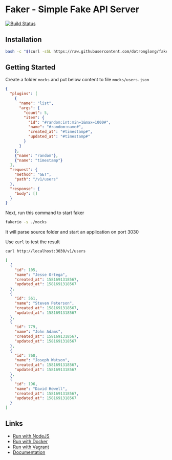 # Faker - Simple Fake API Server
[![Build Status](https://travis-ci.org/dotronglong/faker.svg?branch=master)](https://travis-ci.org/dotronglong/faker)

## Installation

```bash
bash -c "$(curl -sSL https://raw.githubusercontent.com/dotronglong/faker/master/install.sh)"
```

## Getting Started

Create a folder `mocks` and put below content to file `mocks/users.json`

```json
{
  "plugins": [
    {
      "name": "list",
      "args": {
        "count": 5,
        "item": {
          "id": "#random:int:min=1&max=1000#",
          "name": "#random:name#",
          "created_at": "#timestamp#",
          "updated_at": "#timestamp#"
        }
      }
    },
    {"name": "random"},
    {"name": "timestamp"}
  ],
  "request": {
    "method": "GET",
    "path": "/v1/users"
  },
  "response": {
    "body": []
  }
}
```

Next, run this command to start faker

```bash
fakerio -s ./mocks
```

It will parse source folder and start an application on port 3030

Use `curl` to test the result

```bash
curl http://localhost:3030/v1/users
```

```json
[
  {
    "id": 105,
    "name": "Jesse Ortega",
    "created_at": 1581691318567,
    "updated_at": 1581691318567
  },
  {
    "id": 561,
    "name": "Steven Peterson",
    "created_at": 1581691318567,
    "updated_at": 1581691318567
  },
  {
    "id": 779,
    "name": "John Adams",
    "created_at": 1581691318567,
    "updated_at": 1581691318567
  },
  {
    "id": 768,
    "name": "Joseph Watson",
    "created_at": 1581691318567,
    "updated_at": 1581691318567
  },
  {
    "id": 196,
    "name": "David Howell",
    "created_at": 1581691318567,
    "updated_at": 1581691318567
  }
]
```

## Links

* [Run with NodeJS](https://github.com/dotronglong/faker/wiki/Getting-Started-%5BNodeJS%5D)
* [Run with Docker](https://github.com/dotronglong/faker/wiki/Getting-Started-%5BDocker%5D)
* [Run with Vagrant](https://github.com/dotronglong/faker/wiki/Getting-Started-%5BVagrant%5D)
* [Documentation](https://github.com/dotronglong/faker/wiki)

